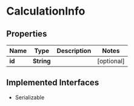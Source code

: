 

# CalculationInfo

## Properties

Name | Type | Description | Notes
------------ | ------------- | ------------- | -------------
**id** | **String** |  |  [optional]


## Implemented Interfaces

* Serializable


